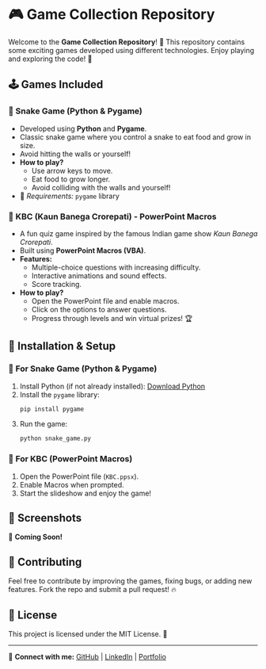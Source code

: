 # 🎮 Game Collection Repository

Welcome to the **Game Collection Repository**! 🚀 This repository contains some exciting games developed using different technologies. Enjoy playing and exploring the code! 🎯

## 🕹️ Games Included

### 🐍 Snake Game (Python & Pygame)
- Developed using **Python** and **Pygame**.
- Classic snake game where you control a snake to eat food and grow in size.
- Avoid hitting the walls or yourself!
- **How to play?**
  - Use arrow keys to move.
  - Eat food to grow longer.
  - Avoid colliding with the walls and yourself!
- 📌 *Requirements:* `pygame` library

### 🎤 KBC (Kaun Banega Crorepati) - PowerPoint Macros
- A fun quiz game inspired by the famous Indian game show *Kaun Banega Crorepati*.
- Built using **PowerPoint Macros (VBA)**.
- **Features:**
  - Multiple-choice questions with increasing difficulty.
  - Interactive animations and sound effects.
  - Score tracking.
- **How to play?**
  - Open the PowerPoint file and enable macros.
  - Click on the options to answer questions.
  - Progress through levels and win virtual prizes! 🏆

## 🔧 Installation & Setup

### 🐍 For Snake Game (Python & Pygame)
1. Install Python (if not already installed): [Download Python](https://www.python.org/downloads/)
2. Install the `pygame` library:
   ```sh
   pip install pygame
   ```
3. Run the game:
   ```sh
   python snake_game.py
   ```

### 🎤 For KBC (PowerPoint Macros)
1. Open the PowerPoint file (`KBC.ppsx`).
2. Enable Macros when prompted.
3. Start the slideshow and enjoy the game!

## 📸 Screenshots
🚀 **Coming Soon!**

## 🤝 Contributing
Feel free to contribute by improving the games, fixing bugs, or adding new features. Fork the repo and submit a pull request! 🔥

## 📜 License
This project is licensed under the MIT License. 📄

---
🔗 **Connect with me:** [GitHub](https://github.com/HARIOM317) | [LinkedIn](https://linkedin.com/in/hariom-singh-mewada) | [Portfolio](https://hariom317.github.io/Hariom-Singh-Rajput-Portfolio/)
